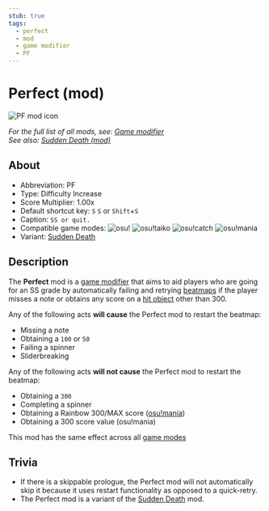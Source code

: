 ```yaml
---
stub: true
tags:
  - perfect
  - mod
  - game modifier
  - PF
---
```


# Perfect (mod)

![PF mod icon](/wiki/shared/mods/PF.png "Perfect (PF) mod icon")

*For the full list of all mods, see: [Game modifier](/wiki/Gameplay/Game_modifier)*\
*See also: [Sudden Death (mod)](/wiki/Gameplay/Game_modifier/Sudden_Death)*

## About

- Abbreviation: PF
- Type: Difficulty Increase
- Score Multiplier: 1.00x
- Default shortcut key: `S` `S` or `Shift`+`S`
- Caption: `SS or quit.`
- Compatible game modes: ![][osu!] ![][osu!taiko] ![][osu!catch] ![][osu!mania]
- Variant: [Sudden Death](/wiki/Gameplay/Game_modifier/Sudden_Death)

## Description

The **Perfect** mod is a [game modifier](/wiki/Gameplay/Game_modifier) that aims to aid players who are going for an SS grade by automatically failing and retrying [beatmaps](/wiki/Beatmap) if the player misses a note or obtains any score on a [hit object](/wiki/Gameplay/Hit_object) other than 300.

Any of the following acts **will cause** the Perfect mod to restart the beatmap:

- Missing a note
- Obtaining a `100` or `50`
- Failing a spinner
- Sliderbreaking

Any of the following acts **will not cause** the Perfect mod to restart the beatmap:

- Obtaining a `300`
- Completing a spinner
- Obtaining a Rainbow 300/MAX score ([osu!mania](/wiki/Game_mode/osu!mania))
- Obtaining a 300 score value (osu!mania)

This mod has the same effect across all [game modes](/wiki/Game_mode)

## Trivia

- If there is a skippable prologue, the Perfect mod will not automatically skip it because it uses restart functionality as opposed to a quick-retry.
- The Perfect mod is a variant of the [Sudden Death](/wiki/Gameplay/Game_modifier/Sudden_Death) mod.

[osu!]: /wiki/shared/mode/osu.png "osu!"
[osu!taiko]: /wiki/shared/mode/taiko.png "osu!taiko"
[osu!catch]: /wiki/shared/mode/catch.png "osu!catch"
[osu!mania]: /wiki/shared/mode/mania.png "osu!mania"
